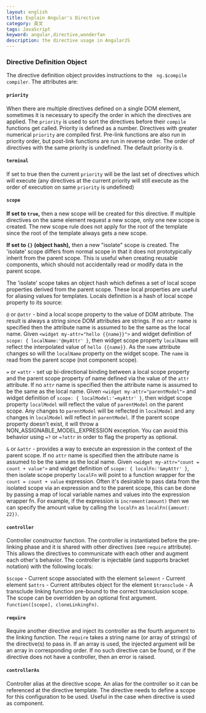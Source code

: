 ```yaml
---
layout: english
title: Explain Angular's Directive
category: 英文
tags: JavaScript
keyword: angular,directive,wonderfan
description: the directive usage in AngularJS
---
```


### Directive Definition Object

The directive definition object provides instructions to the ` ng.$compile  compiler`. The attributes are:

#### `priority`
When there are multiple directives defined on a single DOM element, sometimes it is necessary to specify the order in which the directives are applied. The `priority` is used to sort the directives before their `compile` functions get called. Priority is defined as a number. Directives with greater numerical `priority` are compiled first. Pre-link functions
are also run in priority order, but post-link functions are run in reverse order. The order of directives with the same priority is undefined. The default priority is `0`.

#### `terminal`
If set to true then the current `priority` will be the last set of directives which will execute (any directives at the current priority will still execute as the order of execution on same `priority` is undefined)

#### `scope`
**If set to `true`,** then a new scope will be created for this directive. If multiple directives on the same element request a new scope, only one new scope is created. The new scope rule does not apply for the root of the template since the root of the template always gets a new scope.

**If set to `{}` (object hash),** then a new "isolate" scope is created. The 'isolate' scope differs from normal scope in that it does not prototypically inherit from the parent scope. This is useful when creating reusable components, which should not accidentally read or modify data in the parent scope.

The 'isolate' scope takes an object hash which defines a set of local scope properties derived from the parent scope. These local properties are useful for aliasing values for templates. Locals definition is a hash of local scope property to its source:

`@` or `@attr` - bind a local scope property to the value of DOM attribute. The result is always a string since DOM attributes are strings. If no `attr` name is specified  then the attribute name is assumed to be the same as the local name.
Given `<widget my-attr="hello {{name}}">` and widget definition of `scope: { localName:'@myAttr' }`, then widget scope property `localName` will reflect the interpolated value of `hello {{name}}`. As the `name` attribute changes so will the
`localName` property on the widget scope. The `name` is read from the parent scope (not component scope).

`=` or `=attr` - set up bi-directional binding between a local scope property and the parent scope property of name defined via the value of the `attr` attribute. If no `attr` name is specified then the attribute name is assumed to be the same as the local name.
Given `<widget my-attr="parentModel">` and widget definition of `scope: { localModel:'=myAttr' }`, then widget scope property `localModel` will reflect the value of `parentModel` on the parent scope. Any changes to `parentModel` will be reflected
in `localModel` and any changes in `localModel` will reflect in `parentModel`. If the parent scope property doesn't exist, it will throw a NON_ASSIGNABLE_MODEL_EXPRESSION exception. You can avoid this behavior using `=?` or `=?attr` in order to flag the property as optional.

`&` or `&attr` - provides a way to execute an expression in the context of the parent scope. If no `attr` name is specified then the attribute name is assumed to be the same as the local name. Given `<widget my-attr="count = count + value">` and widget definition of `scope: { localFn:'&myAttr' }`, then isolate scope property `localFn` will point to a function wrapper for the `count = count + value` expression. Often it's desirable to pass data from the isolated scope via an expression and to the parent scope, this can be done by passing a map of local variable names and values into the expression wrapper fn.
For example, if the expression is `increment(amount)` then we can specify the amount value by calling the `localFn` as `localFn({amount: 22})`.

#### `controller`
Controller constructor function. The controller is instantiated before the pre-linking phase and it is shared with other directives (see `require` attribute). This allows the directives to communicate with each other and augment each other's behavior. The controller is injectable (and supports bracket notation) with the following locals:

`$scope` - Current scope associated with the element
`$element` - Current element
`$attrs` - Current attributes object for the element
`$transclude` - A transclude linking function pre-bound to the correct transclusion scope.
The scope can be overridden by an optional first argument.
`function([scope], cloneLinkingFn)`.

#### `require`
Require another directive and inject its controller as the fourth argument to the linking function. The `require` takes a string name (or array of strings) of the directive(s) to pass in. If an array is used, the injected argument will be an array in corresponding order. If no such directive can be found, or if the directive does not have a controller, then an error is raised. 

#### `controllerAs`
Controller alias at the directive scope. An alias for the controller so it can be referenced at the directive template. The directive needs to define a scope for this configuration to be used. Useful in the case when directive is used as component.

